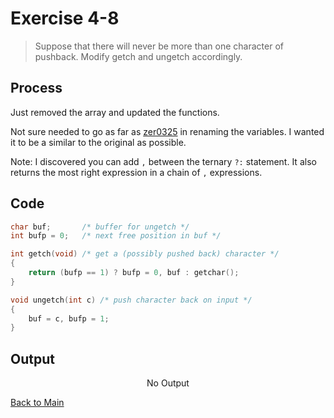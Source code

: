 # Exercise 4-8

> Suppose that there will never be more than one character of pushback. Modify getch and ungetch accordingly.

## Process
Just removed the array and updated the functions.

Not sure needed to go as far as [zer0325](https://www.youtube.com/watch?v=k3PSQO1yL1s) in renaming the variables. 
I wanted it to be a similar to the original as possible.

Note: I discovered you can add `,` between the ternary `?:` statement. It also returns the most right expression in a chain of `,` expressions.

## Code
```c
char buf;       /* buffer for ungetch */
int bufp = 0;   /* next free position in buf */

int getch(void) /* get a (possibly pushed back) character */
{
    return (bufp == 1) ? bufp = 0, buf : getchar();
}

void ungetch(int c) /* push character back on input */
{
    buf = c, bufp = 1;
}
```

## Output
<p align="center">
    No Output
</p>

[Back to Main](../readme.md)
